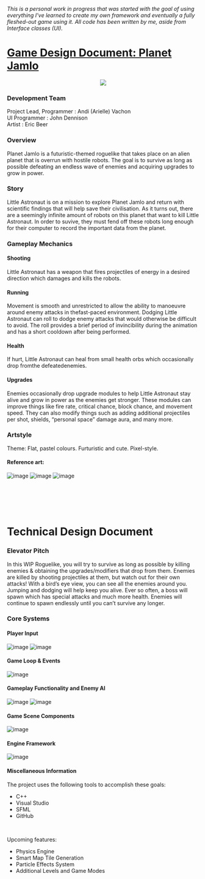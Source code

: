 
<i>This is a personal work in progress that was started with the goal of using everything I've learned to create my own framework and eventually a fully fleshed-out game using it. All code has been written by me, aside from Interface classes (UI).</i>


<h1><u>Game Design Document: Planet Jamlo</u></h1>


<p align=center>
<img src="https://github.com/VigilantChap/Planet-Jamlo/assets/31937008/a906861b-56e3-4adb-8f77-84c610e73107" />
</p>

<h3>Development Team</h3>
Project Lead, Programmer : Andi (Arielle) Vachon<br>
UI Programmer : John Dennison<br>
Artist : Eric Beer

<h3>Overview</h3>
Planet Jamlo is a futuristic-themed roguelike that takes place on an alien planet that is overrun with
hostile robots. The goal is to survive as long as possible defeating an endless wave of enemies and
acquiring upgrades to grow in power. 

<h3>Story</h3>
Little Astronaut is on a mission to explore Planet Jamlo and return with scientific findings that will
help save their civilisation. As it turns out, there are a seemingly infinite amount of robots on this
planet that want to kill Little Astronaut. In order to suvive, they must fend off these robots long
enough for their computer to record the important data from the planet.


<h3>Gameplay Mechanics</h3>

<h4>Shooting</h4>
Little Astronaut has a weapon that fires projectiles of energy in a desired direction which damages
and kills the robots. 

<h4>Running</h4>
Movement is smooth and unrestricted to allow the ability to manoeuvre around enemy attacks in thefast-paced environment. Dodging
Little Astronaut can roll to dodge enemy attacks that would otherwise be difficult to avoid. The roll
provides a brief period of invincibility during the animation and has a short cooldown after being
performed. 

<h4>Health</h4>
If hurt, Little Astronaut can heal from small health orbs which occasionally drop fromthe defeatedenemies. 

<h4>Upgrades</h4>
Enemies occasionally drop upgrade modules to help Little Astronaut stay alive and grow in power as
the enemies get stronger. These modules can improve things like fire rate, critical chance, block
chance, and movement speed. They can also modify things such as adding additional projectiles per
shot, shields, “personal space” damage aura, and many more. 


<h3>Artstyle</h3>
Theme: Flat, pastel colours. Furturistic and cute. Pixel-style. 

<h4>Reference art:</h4>

![image](https://github.com/VigilantChap/Planet-Jamlo/assets/31937008/6e2fd680-fc95-45c3-9e69-c4ce1fd76f91)
![image](https://github.com/VigilantChap/Planet-Jamlo/assets/31937008/948fc953-86a3-4d49-9cf5-5ef08703dbc6)
![image](https://github.com/VigilantChap/Planet-Jamlo/assets/31937008/9d8e25cd-5491-4b05-832e-aa570a5a0605)

<br>
<br>
<br>
<br>

<h1>Technical Design Document</h1>

<h3>Elevator Pitch</h3>

In this WIP Roguelike, you will try to survive as long as possible by killing enemies & obtaining the
upgrades/modifiers that drop from them. Enemies are killed by shooting projectiles at them, but
watch out for their own attacks! With a bird’s eye view, you can see all the enemies around you. Jumping and dodging will help keep you alive. Ever so often, a boss will spawn which has special
attacks and much more health. Enemies will continue to spawn endlessly until you can’t survive any
longer. 

<h3>Core Systems</h3>
<h4>Player Input</h4>

![image](https://github.com/VigilantChap/Planet-Jamlo/assets/31937008/2755a59b-7ab7-4a62-843b-6a06f5edcd0f)
![image](https://github.com/VigilantChap/Planet-Jamlo/assets/31937008/fef05b67-224d-4ad3-aa1e-c7cc8a9c340d)

<h4>Game Loop & Events</h4>

![image](https://github.com/VigilantChap/Planet-Jamlo/assets/31937008/5db63491-3e30-4a00-a095-649a24066d68)

<h4>Gameplay Functionality and Enemy AI</h4>

![image](https://github.com/VigilantChap/Planet-Jamlo/assets/31937008/88f6056d-f452-4e69-acec-536ce2cd159d)
![image](https://github.com/VigilantChap/Planet-Jamlo/assets/31937008/1a47f887-dca0-4a61-882c-1d8b7482db2b)

<h4>Game Scene Components</h4>

![image](https://github.com/VigilantChap/Planet-Jamlo/assets/31937008/9d937fad-d7b2-49b6-9a6a-3d0e0c9d57d1)

<h4>Engine Framework</h4>

![image](https://github.com/VigilantChap/Planet-Jamlo/assets/31937008/7502d63a-f0d5-4253-9ec6-6040ea0b42f1)

<h4>Miscellaneous Information</h4>

The project uses the following tools to accomplish these goals: <br>
- C++ <br>
- Visual Studio <br>
- SFML <br>
- GitHub <br>
<br>

Upcoming features: <br>
- Physics Engine <br>
- Smart Map Tile Generation <br>
- Particle Effects System <br>
- Additional Levels and Game Modes <br>

